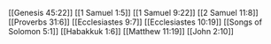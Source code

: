 [[Genesis 45:22]]
[[1 Samuel 1:5]]
[[1 Samuel 9:22]]
[[2 Samuel 11:8]]
[[Proverbs 31:6]]
[[Ecclesiastes 9:7]]
[[Ecclesiastes 10:19]]
[[Songs of Solomon 5:1]]
[[Habakkuk 1:6]]
[[Matthew 11:19]]
[[John 2:10]]
